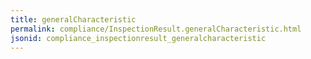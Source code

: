 ```yaml
---
title: generalCharacteristic
permalink: compliance/InspectionResult.generalCharacteristic.html
jsonid: compliance_inspectionresult_generalcharacteristic
---
```

